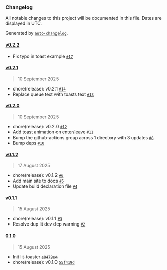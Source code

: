 ### Changelog

All notable changes to this project will be documented in this file. Dates are displayed in UTC.

Generated by [`auto-changelog`](https://github.com/CookPete/auto-changelog).

#### [v0.2.2](https://github.com/brysonbw/lit-toaster/compare/v0.2.1...v0.2.2)

- Fix typo in toast example [`#17`](https://github.com/brysonbw/lit-toaster/pull/17)

#### [v0.2.1](https://github.com/brysonbw/lit-toaster/compare/v0.2.0...v0.2.1)

> 10 September 2025

- chore(release): v0.2.1 [`#14`](https://github.com/brysonbw/lit-toaster/pull/14)
- Replace queue text with toasts text [`#13`](https://github.com/brysonbw/lit-toaster/pull/13)

#### [v0.2.0](https://github.com/brysonbw/lit-toaster/compare/v0.1.2...v0.2.0)

> 10 September 2025

- chore(release): v0.2.0 [`#12`](https://github.com/brysonbw/lit-toaster/pull/12)
- Add toast animation on enter/leave [`#11`](https://github.com/brysonbw/lit-toaster/pull/11)
- Bump the github-actions group across 1 directory with 3 updates [`#8`](https://github.com/brysonbw/lit-toaster/pull/8)
- Bump deps [`#10`](https://github.com/brysonbw/lit-toaster/pull/10)

#### [v0.1.2](https://github.com/brysonbw/lit-toaster/compare/v0.1.1...v0.1.2)

> 17 August 2025

- chore(release): v0.1.2 [`#6`](https://github.com/brysonbw/lit-toaster/pull/6)
- Add main site to docs [`#5`](https://github.com/brysonbw/lit-toaster/pull/5)
- Update build declaration file [`#4`](https://github.com/brysonbw/lit-toaster/pull/4)

#### [v0.1.1](https://github.com/brysonbw/lit-toaster/compare/0.1.0...v0.1.1)

> 15 August 2025

- chore(release): v0.1.1 [`#3`](https://github.com/brysonbw/lit-toaster/pull/3)
- Resolve dup lit dev dep warning [`#2`](https://github.com/brysonbw/lit-toaster/pull/2)

#### 0.1.0

> 15 August 2025

- Init lit-toaster [`e8479e4`](https://github.com/brysonbw/lit-toaster/commit/e8479e4a0c981d2a5fbf33657c222ed298657a83)
- chore(release): v0.1.0 [`55f419d`](https://github.com/brysonbw/lit-toaster/commit/55f419d78c48612d3b8a48b3546e9a5520a6ec0f)
